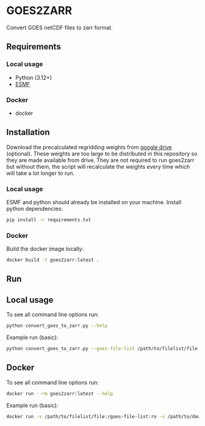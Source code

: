 # GOES2ZARR

Convert GOES netCDF files to zarr format.

## Requirements

### Local usage

- Python (3.12+)
- [ESMF](https://earthsystemmodeling.org/)

### Docker

- docker

## Installation

Download the precalculated regridding weights from [google drive](https://drive.google.com/drive/folders/1QpsCvb7x0cG9H4-qkeGjipVuKnUFt2Yj?usp=sharing) (optional). These weights are too large to be distributed
in this repository so they are made available from drive. They are not required to run goes2zarr but without
them, the script will recalculate the weights every time which will take a lot longer to run.

### Local usage

ESMF and python should already be installed on your machine.
Install python dependencies:

```sh
pip install -r requirements.txt
```

### Docker

Build the docker image locally:

```sh
docker build -t goes2zarr:latest .
```

## Run 

## Local usage

To see all command line options run:

```sh
python convert_goes_to_zarr.py --help
```

Example run (basic):

```sh
python convert_goes_to_zarr.py --goes-file-list /path/to/filelist/file --satellite west --regridder-weight-file /path/to/downloaded/goeswest_regridder.nc
```

## Docker

To see all command line options run:

```sh
docker run --rm goes2zarr:latest --help 
```

Example run (basic):

```sh
docker run -v /path/to/filelist/file:/goes-file-list:ro -v /path/to/downloaded/goeswest_regridder.nc:/goeswest_regridder.nc:ro -v ./result.zarr:/result.zarr:rw --rm goes2zarr:latest --goes-file-list /goes-file-list --satellite west --regridder-weight-file /goeswest_regridder.nc --store-path /result.zarr
```
